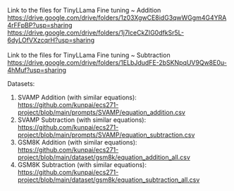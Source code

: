 Link to the files for TinyLLama Fine tuning ~ Addition <br>
https://drive.google.com/drive/folders/1z03XgwCE8idG3qwWGgm4G4YRA4rFFpBP?usp=sharing <br>
https://drive.google.com/drive/folders/1j7lceCkZIG0dfkSr5L-6dyLOfVXzcqrH?usp=sharing <br>
<br>
Link to the files for TinyLLama Fine tuning ~ Subtraction<br>
https://drive.google.com/drive/folders/1ELbJdudFE-2bSKNpqUV9Qw8E0u-4hMuf?usp=sharing <br>

Datasets: <br>
1. SVAMP Addition (with similar equations): https://github.com/kunpai/ecs271-project/blob/main/prompts/SVAMP/equation_addition.csv
2. SVAMP Subtraction (with similar equations): https://github.com/kunpai/ecs271-project/blob/main/prompts/SVAMP/equation_subtraction.csv
3. GSM8K Addition (with similar equations): https://github.com/kunpai/ecs271-project/blob/main/dataset/gsm8k/equation_addition_all.csv
4. GSM8K Subtraction (with similar equations): https://github.com/kunpai/ecs271-project/blob/main/dataset/gsm8k/equation_subtraction_all.csv
